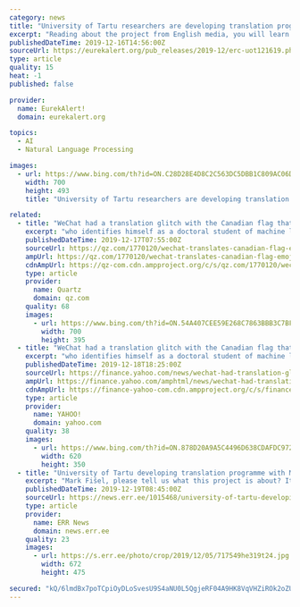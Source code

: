 ```yaml
---
category: news
title: "University of Tartu researchers are developing translation programme with Mozilla Firefox"
excerpt: "Reading about the project from English media, you will learn that it involves a machine translation programme (The Bergamot Project; see browser.mt) for open-source web browsers, such as Mozilla Firefox, the largest difference with, e.g., Google Translation being its privacy. When most similar machine translation programmes are cloud-based ..."
publishedDateTime: 2019-12-16T14:56:00Z
sourceUrl: https://eurekalert.org/pub_releases/2019-12/erc-uot121619.php
type: article
quality: 15
heat: -1
published: false

provider:
  name: EurekAlert!
  domain: eurekalert.org

topics:
  - AI
  - Natural Language Processing

images:
  - url: https://www.bing.com/th?id=ON.C28D28E4D8C2C563DC5DBB1C809AC06D
    width: 700
    height: 493
    title: "University of Tartu researchers are developing translation programme with Mozilla Firefox"

related:
  - title: "WeChat had a translation glitch with the Canadian flag that seems almost subversive"
    excerpt: "who identifies himself as a doctoral student of machine learning at the University of Waterloo, could be because the underlying programming relies on neural networks, so-called because they use algorithms that try to pick up relationships in data, mimicking the human brain. So the translation app would draw associations between the flag ..."
    publishedDateTime: 2019-12-17T07:55:00Z
    sourceUrl: https://qz.com/1770120/wechat-translates-canadian-flag-emoji-as-hes-in-prison/
    ampUrl: https://qz.com/1770120/wechat-translates-canadian-flag-emoji-as-hes-in-prison/amp/
    cdnAmpUrl: https://qz-com.cdn.ampproject.org/c/s/qz.com/1770120/wechat-translates-canadian-flag-emoji-as-hes-in-prison/amp/
    type: article
    provider:
      name: Quartz
      domain: qz.com
    quality: 68
    images:
      - url: https://www.bing.com/th?id=ON.54A407CEE59E268C7863BBB3C7BFCC40
        width: 700
        height: 395
  - title: "WeChat had a translation glitch with the Canadian flag that seems almost subversive"
    excerpt: "who identifies himself as a doctoral student of machine learning at Canada’s University of Waterloo, could be because the underlying programming relies on neural networks, so-called because they use algorithms that try to pick up relationships in data, mimicking the human brain. So the translation app could be drawing associations between the ..."
    publishedDateTime: 2019-12-18T18:25:00Z
    sourceUrl: https://finance.yahoo.com/news/wechat-had-translation-glitch-canadian-075537126.html
    ampUrl: https://finance.yahoo.com/amphtml/news/wechat-had-translation-glitch-canadian-075537126.html
    cdnAmpUrl: https://finance-yahoo-com.cdn.ampproject.org/c/s/finance.yahoo.com/amphtml/news/wechat-had-translation-glitch-canadian-075537126.html
    type: article
    provider:
      name: YAHOO!
      domain: yahoo.com
    quality: 38
    images:
      - url: https://www.bing.com/th?id=ON.878D20A9A5C4496D638CDAFDC97237A3
        width: 620
        height: 350
  - title: "University of Tartu developing translation programme with Mozilla Firefox"
    excerpt: "Mark Fišel, please tell us what this project is about? It all began with language technologists from four universities wanting to do a European Commission-funded research project together on machine translation. One idea was to fit machine translation into a web browser. Thanks to a contact person at the University of Edinburgh, we asked ..."
    publishedDateTime: 2019-12-19T08:45:00Z
    sourceUrl: https://news.err.ee/1015468/university-of-tartu-developing-translation-programme-with-mozilla-firefox
    type: article
    provider:
      name: ERR News
      domain: news.err.ee
    quality: 23
    images:
      - url: https://s.err.ee/photo/crop/2019/12/05/717549he319t24.jpg
        width: 672
        height: 475

secured: "kQ/6lmdBx7poTCpiOyDLoSvesU9S4aNU0L5QgjeRF04A9HK8VqVHZiROk2oZU/Dv9JwDCpjLBXGCYo5kMnbosrDxsNlSNIug3Y59XwqC7UmWTm8e/pNG4vOQOxVlLxexUxhde/1w9709MJ+orKcCnPQt0b73IEslhNYAlGyuoA4EcyBxLOBrzBMjzwJIImkuu8Jl0xm/cIm4I6afRyvRhBnuJacZD1fTN2BHxMiWj/C2g6RmxKA/TrZ0LlDaZ0Xnh/YguY10db9F70R5VARCzA==;+whJ3o2jC10ut+p2Z4Sleg=="
---
```


